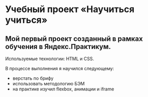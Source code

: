 # Учебный проект «Научиться учиться»
## Мой первый проект созданный в рамках обучения в Яндекс.Практикум.
Используемые технологии: HTML и CSS.

В процессе выполнения я научился следующему:
- верстать по брифу
- использовать методологию БЭМ
- на практике изучил flexbox, анимации и iframe
